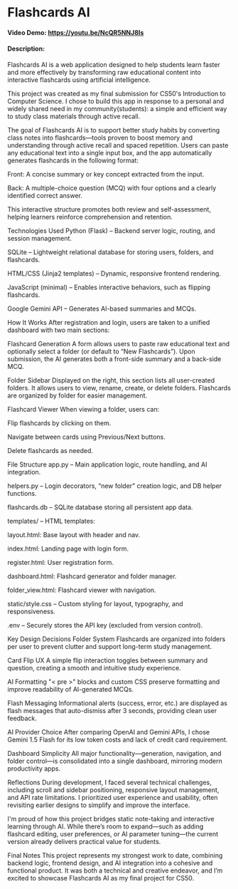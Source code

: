 # Flashcards AI
#### Video Demo: https://youtu.be/NcQR5NNJ8Is
#### Description: 
Flashcards AI is a web application designed to help students learn faster and more effectively by transforming raw educational content into interactive flashcards using artificial intelligence.

This project was created as my final submission for CS50's Introduction to Computer Science. I chose to build this app in response to a personal and widely shared need in my community(students): a simple and efficient way to study class materials through active recall.

The goal of Flashcards AI is to support better study habits by converting class notes into flashcards—tools proven to boost memory and understanding through active recall and spaced repetition. Users can paste any educational text into a single input box, and the app automatically generates flashcards in the following format:

Front: A concise summary or key concept extracted from the input.

Back: A multiple-choice question (MCQ) with four options and a clearly identified correct answer.

This interactive structure promotes both review and self-assessment, helping learners reinforce comprehension and retention.

Technologies Used
Python (Flask) – Backend server logic, routing, and session management.

SQLite – Lightweight relational database for storing users, folders, and flashcards.

HTML/CSS (Jinja2 templates) – Dynamic, responsive frontend rendering.

JavaScript (minimal) – Enables interactive behaviors, such as flipping flashcards.

Google Gemini API – Generates AI-based summaries and MCQs.

How It Works
After registration and login, users are taken to a unified dashboard with two main sections:

Flashcard Generation
A form allows users to paste raw educational text and optionally select a folder (or default to “New Flashcards”). Upon submission, the AI generates both a front-side summary and a back-side MCQ.

Folder Sidebar
Displayed on the right, this section lists all user-created folders. It allows users to view, rename, create, or delete folders. Flashcards are organized by folder for easier management.

Flashcard Viewer
When viewing a folder, users can:

Flip flashcards by clicking on them.

Navigate between cards using Previous/Next buttons.

Delete flashcards as needed.

File Structure
app.py – Main application logic, route handling, and AI integration.

helpers.py – Login decorators, “new folder” creation logic, and DB helper functions.

flashcards.db – SQLite database storing all persistent app data.

templates/ – HTML templates:

layout.html: Base layout with header and nav.

index.html: Landing page with login form.

register.html: User registration form.

dashboard.html: Flashcard generator and folder manager.

folder_view.html: Flashcard viewer with navigation.

static/style.css – Custom styling for layout, typography, and responsiveness.

.env – Securely stores the API key (excluded from version control).

Key Design Decisions
Folder System
Flashcards are organized into folders per user to prevent clutter and support long-term study management.

Card Flip UX
A simple flip interaction toggles between summary and question, creating a smooth and intuitive study experience.

AI Formatting
"< pre >" blocks and custom CSS preserve formatting and improve readability of AI-generated MCQs.

Flash Messaging
Informational alerts (success, error, etc.) are displayed as flash messages that auto-dismiss after 3 seconds, providing clean user feedback.

AI Provider Choice
After comparing OpenAI and Gemini APIs, I chose Gemini 1.5 Flash for its low token costs and lack of credit card requirement.

Dashboard Simplicity
All major functionality—generation, navigation, and folder control—is consolidated into a single dashboard, mirroring modern productivity apps.

Reflections
During development, I faced several technical challenges, including scroll and sidebar positioning, responsive layout management, and API rate limitations. I prioritized user experience and usability, often revisiting earlier designs to simplify and improve the interface.

I'm proud of how this project bridges static note-taking and interactive learning through AI. While there’s room to expand—such as adding flashcard editing, user preferences, or AI parameter tuning—the current version already delivers practical value for students.

Final Notes
This project represents my strongest work to date, combining backend logic, frontend design, and AI integration into a cohesive and functional product. It was both a technical and creative endeavor, and I’m excited to showcase Flashcards AI as my final project for CS50.

